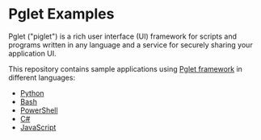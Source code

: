 # Pglet Examples

Pglet ("piglet") is a rich user interface (UI) framework for scripts and programs written in any language and a service for securely sharing your application UI.

This repository contains sample applications using [Pglet framework](https://pglet.io) in different languages:

* [Python](python)
* [Bash](bash)
* [PowerShell](powershell)
* [C#](bash)
* [JavaScript](node)